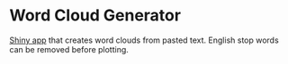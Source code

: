 # Word Cloud Generator

[Shiny app](https://faebse.shinyapps.io/word_cloud/) that creates word clouds from pasted text. English stop words can be removed before plotting.
